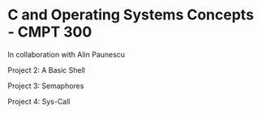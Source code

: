 # C and Operating Systems Concepts - CMPT 300

In collaboration with Alin Paunescu

Project 2: A Basic Shell

Project 3: Semaphores

Project 4: Sys-Call 


